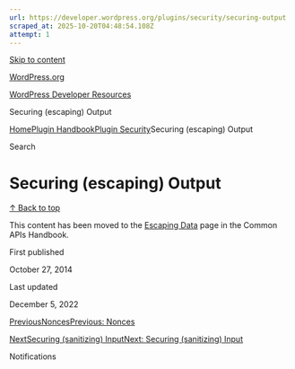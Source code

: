 ```yaml
---
url: https://developer.wordpress.org/plugins/security/securing-output
scraped_at: 2025-10-20T04:48:54.108Z
attempt: 1
---
```


[Skip to content](https://developer.wordpress.org/plugins/security/securing-output/#wp--skip-link--target)

[WordPress.org](https://wordpress.org/)

[WordPress Developer Resources](https://developer.wordpress.org/)

Securing (escaping) Output


[Home](https://developer.wordpress.org/)[Plugin Handbook](https://developer.wordpress.org/plugins/)[Plugin Security](https://developer.wordpress.org/plugins/security/)Securing (escaping) Output

Search

# Securing (escaping) Output

[↑ Back to top](https://developer.wordpress.org/plugins/security/securing-output/#wp--skip-link--target)

This content has been moved to the [Escaping Data](https://developer.wordpress.org/apis/security/escaping/) page in the Common APIs Handbook.

First published

October 27, 2014

Last updated

December 5, 2022

[PreviousNoncesPrevious: Nonces](https://developer.wordpress.org/plugins/security/nonces/)

[NextSecuring (sanitizing) InputNext: Securing (sanitizing) Input](https://developer.wordpress.org/plugins/security/securing-input/)

Notifications